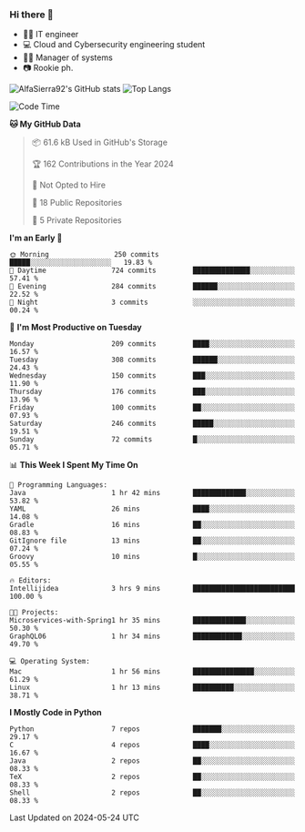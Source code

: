 ### Hi there 👋
- 👨‍💻 IT engineer
- 💻 Cloud and Cybersecurity engineering student
- 👨‍💼 Manager of systems
- 📷 Rookie ph.


![AlfaSierra92's GitHub stats](https://github-readme-stats.vercel.app/api?username=AlfaSierra92&theme=nord)
![Top Langs](https://github-readme-stats.vercel.app/api/top-langs/?username=AlfaSierra92&theme=nord&layout=compact)

<!--START_SECTION:waka-->
![Code Time](http://img.shields.io/badge/Code%20Time-114%20hrs%202%20mins-blue)

**🐱 My GitHub Data** 

> 📦 61.6 kB Used in GitHub's Storage 
 > 
> 🏆 162 Contributions in the Year 2024
 > 
> 🚫 Not Opted to Hire
 > 
> 📜 18 Public Repositories 
 > 
> 🔑 5 Private Repositories 
 > 
**I'm an Early 🐤** 

```text
🌞 Morning                250 commits         █████░░░░░░░░░░░░░░░░░░░░   19.83 % 
🌆 Daytime                724 commits         ██████████████░░░░░░░░░░░   57.41 % 
🌃 Evening                284 commits         ██████░░░░░░░░░░░░░░░░░░░   22.52 % 
🌙 Night                  3 commits           ░░░░░░░░░░░░░░░░░░░░░░░░░   00.24 % 
```
📅 **I'm Most Productive on Tuesday** 

```text
Monday                   209 commits         ████░░░░░░░░░░░░░░░░░░░░░   16.57 % 
Tuesday                  308 commits         ██████░░░░░░░░░░░░░░░░░░░   24.43 % 
Wednesday                150 commits         ███░░░░░░░░░░░░░░░░░░░░░░   11.90 % 
Thursday                 176 commits         ███░░░░░░░░░░░░░░░░░░░░░░   13.96 % 
Friday                   100 commits         ██░░░░░░░░░░░░░░░░░░░░░░░   07.93 % 
Saturday                 246 commits         █████░░░░░░░░░░░░░░░░░░░░   19.51 % 
Sunday                   72 commits          █░░░░░░░░░░░░░░░░░░░░░░░░   05.71 % 
```


📊 **This Week I Spent My Time On** 

```text
💬 Programming Languages: 
Java                     1 hr 42 mins        █████████████░░░░░░░░░░░░   53.82 % 
YAML                     26 mins             ████░░░░░░░░░░░░░░░░░░░░░   14.08 % 
Gradle                   16 mins             ██░░░░░░░░░░░░░░░░░░░░░░░   08.83 % 
GitIgnore file           13 mins             ██░░░░░░░░░░░░░░░░░░░░░░░   07.24 % 
Groovy                   10 mins             █░░░░░░░░░░░░░░░░░░░░░░░░   05.55 % 

🔥 Editors: 
Intellijidea             3 hrs 9 mins        █████████████████████████   100.00 % 

🐱‍💻 Projects: 
Microservices-with-Spring1 hr 35 mins        █████████████░░░░░░░░░░░░   50.30 % 
GraphQL06                1 hr 34 mins        ████████████░░░░░░░░░░░░░   49.70 % 

💻 Operating System: 
Mac                      1 hr 56 mins        ███████████████░░░░░░░░░░   61.29 % 
Linux                    1 hr 13 mins        ██████████░░░░░░░░░░░░░░░   38.71 % 
```

**I Mostly Code in Python** 

```text
Python                   7 repos             ███████░░░░░░░░░░░░░░░░░░   29.17 % 
C                        4 repos             ████░░░░░░░░░░░░░░░░░░░░░   16.67 % 
Java                     2 repos             ██░░░░░░░░░░░░░░░░░░░░░░░   08.33 % 
TeX                      2 repos             ██░░░░░░░░░░░░░░░░░░░░░░░   08.33 % 
Shell                    2 repos             ██░░░░░░░░░░░░░░░░░░░░░░░   08.33 % 
```




 Last Updated on 2024-05-24 UTC
<!--END_SECTION:waka-->

<!--
**AlfaSierra92/AlfaSierra92** is a ✨ _special_ ✨ repository because its `README.md` (this file) appears on your GitHub profile.

Here are some ideas to get you started:

- 🔭 I’m currently working on ...
- 🌱 I’m currently learning ...
- 👯 I’m looking to collaborate on ...
- 🤔 I’m looking for help with ...
- 💬 Ask me about ...
- 📫 How to reach me: ...
- 😄 Pronouns: ...
- ⚡ Fun fact: ...
-->
